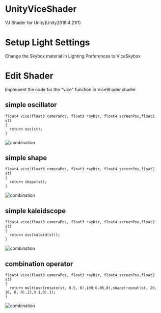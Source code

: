 # UnityViceShader
VJ Shader for Unity(Unity2018.4.21f1)

# Setup Light Settings
Change the Skybox material in Lighting Preferences to ViceSkybox 

# Edit Shader
Implement the code for the "vice" function in ViceShader.shader

## simple oscillator
```
float4 vice(float3 cameraPos, float3 rayDir, float4 screenPos,float2 st)
{
  return osc(st);
}
```
![combination](https://raw.github.com/wiki/hadoumune/UnityViceShader/images/ViceSample01.png)

## simple shape
```
float4 vice(float3 cameraPos, float3 rayDir, float4 screenPos,float2 st)
{
  return shape(st);
}
```
![combination](https://raw.github.com/wiki/hadoumune/UnityViceShader/images/ViceSample02.png)

## simple kaleidscope
```
float4 vice(float3 cameraPos, float3 rayDir, float4 screenPos,float2 st)
{
  return osc(kaleid(st));
}
```
![combination](https://raw.github.com/wiki/hadoumune/UnityViceShader/images/ViceSample04.png)


## combination operator
```
float4 vice(float3 cameraPos, float3 rayDir, float4 screenPos,float2 st)
{
  return mult(osc(rotate(st, 0.5, 0),100,0.05,0),shape(repeat(st, 20, 16, 0, 0),12,0.1,0),1);
}
```
![combination](https://raw.github.com/wiki/hadoumune/UnityViceShader/images/ViceSample03.png)
